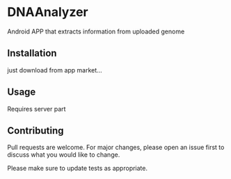 # DNAAnalyzer
Android APP that extracts information from uploaded genome

## Installation

just download from app market...

## Usage
Requires server part

## Contributing
Pull requests are welcome. For major changes, please open an issue first to discuss what you would like to change.

Please make sure to update tests as appropriate.
